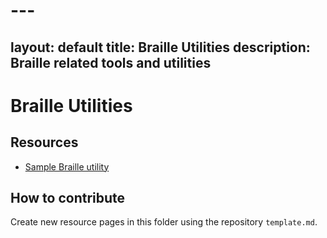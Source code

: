 # ---
layout: default
title: Braille Utilities
description: Braille related tools and utilities
---

# Braille Utilities

## Resources

- [Sample Braille utility](sample-resource.md)

## How to contribute

Create new resource pages in this folder using the repository `template.md`.
